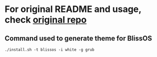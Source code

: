 # For original README and usage, check [original repo](https://github.com/vinceliuice/grub2-themes)

## Command used to generate theme for BlissOS

```
./install.sh -t blissos -i white -g grub
```
